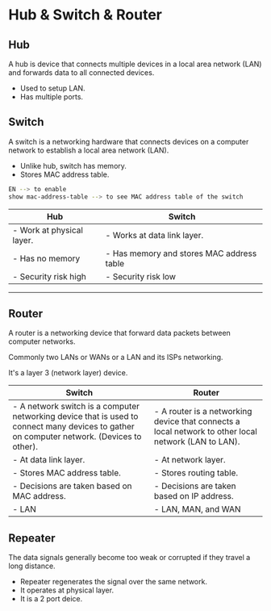 # Hub & Switch & Router

## Hub

A hub is device that connects multiple devices in a local area network (LAN) and forwards data to all connected devices.

- Used to setup LAN.
- Has multiple ports.

## Switch

A switch is a networking hardware that connects devices on a computer network to establish a local area network (LAN).

- Unlike hub, switch has memory.
- Stores MAC address table.

```sh
EN --> to enable 
show mac-address-table --> to see MAC address table of the switch
```

| Hub                       | Switch                                    |
| ------------------------- | ----------------------------------------- |
| - Work at physical layer. | - Works at data link layer.               |
| - Has no memory           | - Has memory and stores MAC address table |
| - Security risk high      | - Security risk low                       |

---

## Router

A router is a networking device that forward data packets between computer networks.

Commonly two LANs or WANs or a LAN and its ISPs networking.

It's a layer 3 (network layer) device.

| Switch                                                       | Router                                                       |
| ------------------------------------------------------------ | ------------------------------------------------------------ |
| - A network switch is a computer networking device that is used to connect many devices to gather on computer network. (Devices to other). | - A router is a networking device that connects a local network to other local network (LAN to LAN). |
| - At data link layer.                                        | - At network layer.                                          |
| - Stores MAC address table.                                  | - Stores routing table.                                      |
| - Decisions are taken based on MAC address.                  | - Decisions are taken based on IP address.                   |
| - LAN                                                        | - LAN, MAN, and WAN                                          |

## Repeater

The data signals generally become too weak or corrupted if they travel a long distance.

- Repeater regenerates the signal over the same network.
- It operates at physical layer.
- It is a 2 port deice.